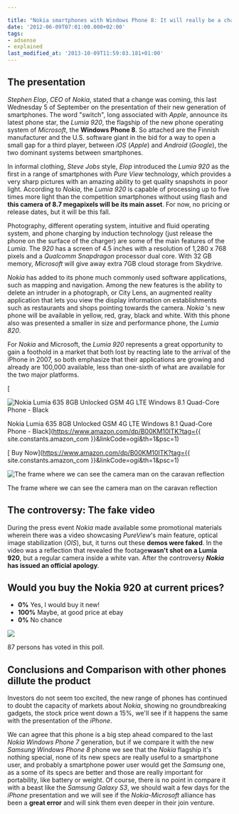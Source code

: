 ```yaml
---

title: "Nokia smartphones with Windows Phone 8: It will really be a change or a step close to the edge?"
date: '2012-06-09T07:01:00.000+02:00'
tags:
- adsense
- explained
last_modified_at: '2013-10-09T11:59:03.181+01:00'
---
```


The presentation
----------------

*Stephen Elop*, *CEO* of *Nokia*, stated that a change was coming, this last Wednesday 5 of September on the presentation of their new generation of smartphones. The word "switch", long associated with *Apple*, announce its latest phone star, the *Lumia 920*, the flagship of the new phone operating system of *Microsoft*, the **Windows Phone 8**. So attached are the Finnish manufacturer and the U.S. software giant in the bid for a way to open a small gap for a third player, between *iOS* (*Apple*) and *Android* (*Google*), the two dominant systems between smartphones.

In informal clothing, *Steve Jobs* style, *Elop* introduced the *Lumia 920* as the first in a range of smartphones with *Pure View* technology, which provides a very sharp pictures with an amazing ability to get quality snapshots in poor light. According to *Nokia*, the *Lumia 920* is capable of processing up to five times more light than the competition smartphones without using flash and **this camera of 8.7 megapixels will be its main asset**. For now, no pricing or release dates, but it will be this fall.

Photography, different operating system, intuitive and fluid operating system, and phone charging by induction technology (just release the phone on the surface of the charger) are some of the main features of the *Lumia*. The *920* has a screen of 4.5 inches with a resolution of 1,280 x 768 pixels and a *Qualcomm Snapdragon* processor dual core. With 32 GB memory, *Microsoft* will give away extra 7GB cloud storage from Skydrive.

*Nokia* has added to its phone much commonly used software applications, such as mapping and navigation. Among the new features is the ability to delete an intruder in a photograph, or City Lens, an augmented reality application that lets you view the display information on establishments such as restaurants and shops pointing towards the camera. *Nokia* 's new phone will be available in yellow, red, gray, black and white. With this phone also was presented a smaller in size and performance phone, the *Lumia 820*.

For *Nokia* and Microsoft, the *Lumia 920* represents a great opportunity to gain a foothold in a market that both lost by reacting late to the arrival of the iPhone in 2007, so both emphasize that their applications are growing and already are 100,000 available, less than one-sixth of what are available for the two major platforms.

[

![Nokia Lumia 635 8GB Unlocked GSM 4G LTE Windows 8.1 Quad-Core Phone - Black](https://m.media-amazon.com/images/I/4184wfU4i3L._SL500_.jpg)

Nokia Lumia 635 8GB Unlocked GSM 4G LTE Windows 8.1 Quad-Core Phone - Black](https://www.amazon.com/dp/B00KM10ITK?tag={{ site.constants.amazon_com }}&linkCode=ogi&th=1&psc=1)

[ Buy Now](https://www.amazon.com/dp/B00KM10ITK?tag={{ site.constants.amazon_com }}&linkCode=ogi&th=1&psc=1)

![The frame where we can see the camera man on the caravan reflection](https://usercontent2.hubstatic.com/7123905_f496.jpg "The frame where we can see the camera man on the caravan reflection")

The frame where we can see the camera man on the caravan reflection

The controversy: The fake video
-------------------------------

During the press event *Nokia* made available some promotional materials wherein there was a video showcasing *PureView*'s main feature, optical image stabilization (*OIS*), but, it turns out these **demos were faked**. In the video was a reflection that revealed the footage**wasn't shot on a Lumia 920**, but a regular camera inside a white van. After the controversy ***Nokia* has issued an official apology**.

Would you buy the Nokia 920 at current prices?
----------------------------------------------

- **0%** Yes, I would buy it new!
- **100%** Maybe, at good price at ebay
- **0%** No chance

![](http://chart.apis.google.com/chart?chs=300x125&cht=p3&chco=6EA6AF&chd=t:100&chl=100%)

87 persons has voted in this poll.

Conclusions and Comparison with other phones dillute the product
----------------------------------------------------------------

Investors do not seem too excited, the new range of phones has continued to doubt the capacity of markets about *Nokia*, showing no groundbreaking gadgets, the stock price went down a 15%, we'll see if it happens the same with the presentation of the *iPhone*.

We can agree that this phone is a big step ahead compared to the last *Nokia Windows Phone 7* generation, but if we compare it with the new *Samsung Windows Phone 8* phone we see that the *Nokia* flagship it's nothing special, none of its new specs are really useful to a smartphone user, and probably a smartphone power user would get the *Samsung* one, as a some of its specs are better and those are really important for portability, like battery or weight. Of course, there is no point in compare it with a beast like the *Samsung Galaxy S3*, we should wait a few days for the *iPhone* presentation and we will see if the *Nokia-Microsoft* alliance has been a **great error** and will sink them even deeper in their join venture.
